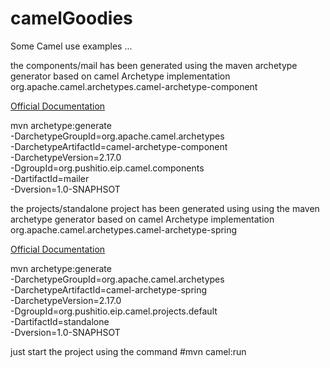 # camelGoodies
Some Camel use examples ...

the components/mail has been generated using the maven archetype generator based on camel Archetype implementation org.apache.camel.archetypes.camel-archetype-component

[Official Documentation](http://camel.apache.org/creating-a-new-camel-component.html)

mvn archetype:generate                   \
  -DarchetypeGroupId=org.apache.camel.archetypes  \
  -DarchetypeArtifactId=camel-archetype-component \
  -DarchetypeVersion=2.17.0  \
  -DgroupId=org.pushitio.eip.camel.components                 \
  -DartifactId=mailer     \
  -Dversion=1.0-SNAPHSOT

  the projects/standalone project has been generated using using the maven archetype generator based on camel Archetype implementation org.apache.camel.archetypes.camel-archetype-spring

[Official Documentation](http://camel.apache.org/creating-a-new-spring-based-camel-route.html)


  mvn archetype:generate                   \
  -DarchetypeGroupId=org.apache.camel.archetypes  \
  -DarchetypeArtifactId=camel-archetype-spring   \
  -DarchetypeVersion=2.17.0             \
  -DgroupId=org.pushitio.eip.camel.projects.default                  \
  -DartifactId=standalone   \
  -Dversion=1.0-SNAPHSOT

  just start the project using the command #mvn camel:run
